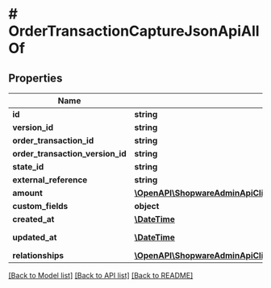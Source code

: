# # OrderTransactionCaptureJsonApiAllOf

## Properties

Name | Type | Description | Notes
------------ | ------------- | ------------- | -------------
**id** | **string** |  | [optional]
**version_id** | **string** |  | [optional]
**order_transaction_id** | **string** |  |
**order_transaction_version_id** | **string** |  | [optional]
**state_id** | **string** |  |
**external_reference** | **string** |  | [optional]
**amount** | [**\OpenAPI\ShopwareAdminApiClient\Model\OrderJsonApiAllOfShippingCosts**](OrderJsonApiAllOfShippingCosts.md) |  |
**custom_fields** | **object** |  | [optional]
**created_at** | [**\DateTime**](\DateTime.md) |  | [readonly]
**updated_at** | [**\DateTime**](\DateTime.md) |  | [optional] [readonly]
**relationships** | [**\OpenAPI\ShopwareAdminApiClient\Model\OrderTransactionCaptureJsonApiAllOfRelationships**](OrderTransactionCaptureJsonApiAllOfRelationships.md) |  | [optional]

[[Back to Model list]](../../README.md#models) [[Back to API list]](../../README.md#endpoints) [[Back to README]](../../README.md)
